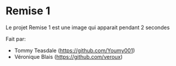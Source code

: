 Remise 1
=========

Le projet Remise 1 est une image qui apparait pendant 2 secondes

Fait par:
  - Tommy Teasdale (https://github.com/Youmy001)
  - Véronique Blais (https://github.com/veroux)